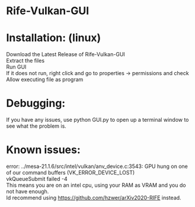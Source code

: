 # Rife-Vulkan-GUI
#
# Installation: (linux)
Download the Latest Release of Rife-Vulkan-GUI <br />
Extract the files <br />
Run GUI <br />
If it does not run, right click and go to properties -> permissions and check Allow executing file as program<br />

# Debugging:
If you have any issues, use python GUI.py to open up a terminal window to see what the problem is.<br />

# Known issues: <br />
error: ../mesa-21.1.6/src/intel/vulkan/anv_device.c:3543: GPU hung on one of our command buffers (VK_ERROR_DEVICE_LOST) <br />
vkQueueSubmit failed -4 <br />
This means you are on an intel cpu, using your RAM as VRAM and you do not have enough. <br />
Id recommend using https://github.com/hzwer/arXiv2020-RIFE instead.
